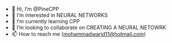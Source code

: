 - 👋 Hi, I’m @PineCPP
- 👀 I’m interested in NEURAL NETWORKS
- 🌱 I’m currently learning CPP
- 💞️ I’m looking to collaborate on CREATING A NEURAL NETOWRK
- 📫 How to reach me (mohammadwarid11@hotmail.com)

<!---
PineCPP/PineCPP is a ✨ special ✨ repository because its `README.md` (this file) appears on your GitHub profile.
You can click the Preview link to take a look at your changes.
--->
